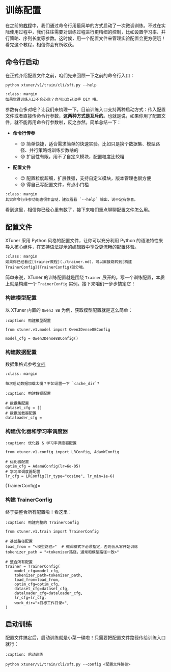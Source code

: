 # 训练配置

在之前的[教程](../../get_started/sft.md)中，我们通过命令行用最简单的方式启动了一次微调训练。不过在实际使用过程中，我们往往需要对训练过程进行更精细的控制，比如设置学习率、并行策略、序列长度等参数。这时候，用一个配置文件来管理实验配置会更方便哦！看完这个教程，相信你会有所收获。

## 命令行启动

在正式介绍配置文件之前，咱们先来回顾一下之前的命令行入口：

```{code-block} bash
python xtuner/v1/train/cli/sft.py --help
```

```{hint}
:class: margin
如果觉得训练入口不合心意？也可以自己动手 DIY 哦。
```

参数有点多对吧？让我们来梳理一下。目前训练入口支持两种启动方式：传入配置文件或者直接传命令行参数，**这两种方式是互斥的**。也就是说，如果你用了配置文件，就不能再用命令行参数啦，反之亦然。简单总结一下：

- **命令行传参**
  - 😊 简单快捷，适合需求简单的快速实验。比如只是换个数据集、模型路径、并行策略或训练步数啥的
  - 😅 扩展性有限，用不了自定义模块，配置粒度比较粗

- **配置文件**
  - 😊 配置粒度超细，扩展性强，支持自定义模块，版本管理也很方便
  - 😅 得自己写配置文件，有点小门槛

```{note}
:class: margin
其实命令行传参功能也很丰富哒，建议看看 `--help` 输出，说不定有惊喜。
```

看到这里，相信你已经心里有数了，接下来咱们重点聊聊配置文件怎么用。


## 配置文件

XTuner 采用 Python 风格的配置文件，让你可以充分利用 Python 的语法特性来导入核心组件，在支持语法提示的编辑器中享受更流畅的配置体验。

```{tip}
:class: margin
如果你已经看过[trainer教程](./trainer.md)，可以直接跳转到[构建 TrainerConfig](TrainerConfig)部分哦。
```

简单来说，XTuner 的训练配置就是围绕 `Trainer` 展开的。写一个训练配置，本质上就是构建一个 `TrainerConfig` 实例。接下来咱们一步步搞定它！

### 构建模型配置

以 XTuner 内置的 `Qwen3 8B` 为例，获取模型配置就是这么简单：

```{code-block} python
:caption: 构建模型配置

from xtuner.v1.model import Qwen3Dense8BConfig

model_cfg = Qwen3Dense8BConfig()
```

### 构建数据配置

数据集格式参考[文档](../../get_started/sft.md#sft-dataset)

```{tip}
:class: margin

每次启动数据加载太慢？不如设置一下 `cache_dir`?
```

```{code-block} python
:caption: 构建数据配置

# 数据集配置
dataset_cfg = []
# 数据加载器配置  
dataloader_cfg = 
```

### 构建优化器和学习率调度器

```{code-block} python
:caption: 优化器 & 学习率调度器配置

from xtuner.v1.config import LRConfig, AdamWConfig

# 优化器配置
optim_cfg = AdamWConfig(lr=6e-05)
# 学习率调度器配置
lr_cfg = LRConfig(lr_type="cosine", lr_min=1e-6)
```

(TrainerConfig)=
### 构建 TrainerConfig

终于要整合所有配置啦！看这里：

```{code-block} python
:caption: 构建完整的 TrainerConfig

from xtuner.v1.train import TrainerConfig

# 基础路径配置
load_from = "<模型路径>"  # 微调模式下必须指定，否则会从零开始训练
tokenizer_path = "<tokenizer路径，通常和模型路径一致>"

# 整合所有配置
trainer = TrainerConfig(
    model_cfg=model_cfg,
    tokenizer_path=tokenizer_path,
    load_from=load_from,
    optim_cfg=optim_cfg,
    dataset_cfg=dataset_cfg,
    dataloader_cfg=dataloader_cfg,
    lr_cfg=lr_cfg,
    work_dir="<目标工作目录>",
)
```

## 启动训练

配置文件搞定后，启动训练就是小菜一碟啦！只需要把配置文件路径传给训练入口就行：

```{code-block} bash
:caption: 启动训练

python xtuner/v1/train/cli/sft.py --config <配置文件路径>
```
